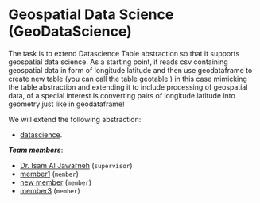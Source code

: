 # Geospatial Data Science (GeoDataScience)


The task is to extend Datascience Table abstraction so that it supports geospatial data science. 
As a starting point, it reads csv containing geospatial data in form of longitude latitude and then use geodataframe 
to create new table (you can call the table geotable ) in this case mimicking the table abstraction and extending it to include 
processing of geospatial data, of a special interest is converting pairs of longitude latitude into geometry just like in geodataframe!

We will extend the following abstraction:
- [datascience](https://github.com/data-8/datascience).

***Team members***:
- [Dr. Isam Al Jawarneh](https://isamaljawarneh.github.io/) (```supervisor```)
- [member1]() (```member```)
- [new member]() (```member```) 
- [member3]() (```member```) 


